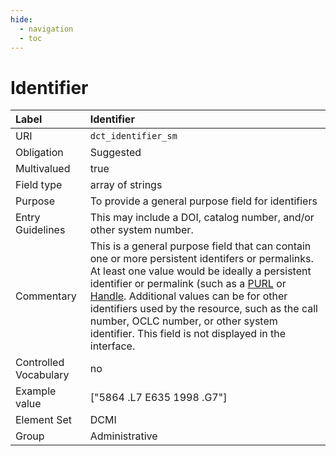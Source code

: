 ```yaml
---
hide:
  - navigation
  - toc
---
```


# Identifier

| Label                 | Identifier |
|:----------------------|:-----------|
| URI                   | `dct_identifier_sm` |
| Obligation            | Suggested |
| Multivalued           | true |
| Field type            | array of strings |
| Purpose               | To provide a general purpose field for identifiers |
| Entry Guidelines      | This may include a DOI, catalog number, and/or other system number. |
| Commentary            | This is a general purpose field that can contain one or more persistent identifers or permalinks. At least one value would be ideally a persistent identifier or permalink (such as a [PURL](https://en.wikipedia.org/wiki/Persistent_uniform_resource_locator) or [Handle](https://en.wikipedia.org/wiki/Handle_System). Additional values can be for other identifiers used by the resource, such as the call number, OCLC number, or other system identifier. This field is not displayed in the interface.|
| Controlled Vocabulary | no |
| Example value         | ["5864 .L7 E635 1998 .G7"] |
| Element Set           | DCMI |
| Group                 | Administrative |
